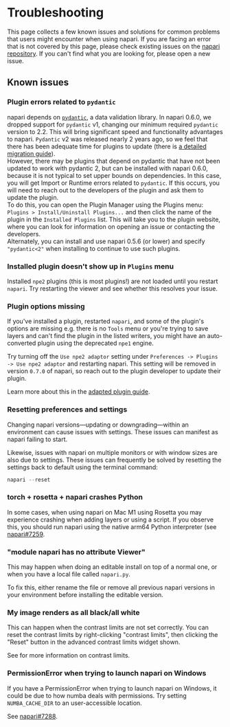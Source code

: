 # Troubleshooting

This page collects a few known issues and solutions for common problems that users might encounter when using napari.
If you are facing an error that is not covered by this page, please check existing issues on the
[napari repository](https://github.com/napari/napari/issues). If you can't find what you are looking for, 
please open a new issue.

## Known issues

### Plugin errors related to `pydantic`

napari depends on [`pydantic`](https://github.com/pydantic/pydantic), a data validation library. 
In napari 0.6.0, we dropped support for `pydantic` v1, changing our minimum required `pydantic` version to 2.2. 
This will bring significant speed and functionality advantages to napari. `Pydantic` v2 was released nearly 2 
years ago, so we feel that there has been adequate time for plugins to update (there is [a detailed migration guide](https://docs.pydantic.dev/latest/migration/)).  
However, there may be plugins that depend on pydantic that have not been updated to work with pydantic 2, but 
can be installed with napari 0.6.0, because it is not typical to set upper bounds on dependencies. In this case, 
you will get Import or Runtime errors related to `pydantic`. If this occurs, you will need to reach out to the 
developers of the plugin and ask them to update the plugin.  
To do this, you can open the Plugin Manager using the Plugins menu: `Plugins > Install/Uninstall Plugins...` and then 
click the name of the plugin in the `Installed Plugins` list. This will take you to the plugin website, where 
you can look for information on opening an issue or contacting the developers.  
Alternately, you can install and use napari 0.5.6 (or lower) and specify `"pydantic<2"` when installing to 
continue to use such plugins.

### Installed plugin doesn't show up in `Plugins` menu

Installed `npe2` plugins (this is most plugins!) are not loaded until you restart `napari`. Try restarting the viewer
and see whether this resolves your issue.

### Plugin options missing

If you've installed a plugin, restarted `napari`, and some of the plugin's options are missing e.g. there is no `Tools`
menu or you're trying to save layers and can't find the plugin in the listed writers, you might have an auto-converted
plugin using the deprecated `npe1` engine.

Try turning off the `Use npe2 adaptor` setting under `Preferences -> Plugins -> Use npe2 adaptor` and restarting napari.
This setting will be removed in version `0.7.0` of napari, so reach out to the plugin developer to update their plugin.

Learn more about this in the [adapted plugin guide](adapted-plugin-guide).

### Resetting preferences and settings

Changing napari versions—updating or downgrading—within an environment can cause issues with settings.  These issues can
manifest as napari failing to start. 

Likewise, issues with napari on multiple monitors or with window sizes are also due to settings. These issues can
frequently be solved by resetting the settings back to default using the terminal command:

```python
napari --reset
```

### torch + rosetta + napari crashes Python

In some cases, when using napari on Mac M1 using Rosetta you may experience crashing when adding layers or using a script.
If you observe this, you should run napari using the native arm64 Python interpreter (see [napari#7259](https://github.com/napari/napari/issues/7259).

### "module napari has no attribute Viewer"

This may happen when doing an editable install on top of a normal one, or when you have a local file called `napari.py`.

To fix this, either rename the file or remove all previous napari versions in your environment before installing the editable version.

### My image renders as all black/all white

This can happen when the contrast limits are not set correctly. You can reset the contrast limits by right-clicking
"contrast limits", then clicking the "Reset" button in the advanced contrast limits widget shown.

See [](contrast-limits) for more information on contrast limits.

### PermissionError when trying to launch napari on Windows

If you have a PermissionError when trying to launch napari on Windows, it could be due to how numba deals with
permissions. Try setting `NUMBA_CACHE_DIR` to an user-accessible location.

See [napari#7288](https://github.com/napari/napari/issues/7288).

